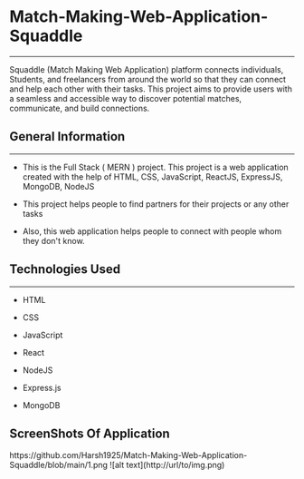 <h1>Match-Making-Web-Application-Squaddle</h1>
<hr><p>Squaddle (Match Making Web Application) platform connects individuals, Students, and freelancers from around the world so that they can connect and help each other with their tasks. This project aims to provide users with a seamless and accessible way to discover potential matches, communicate, and build connections.</p><h2>General Information</h2>
<hr><ul>
<li>This is the Full Stack ( MERN ) project. This project is a web application created with the help of HTML, CSS, JavaScript, ReactJS, ExpressJS, MongoDB, NodeJS</li>
</ul><ul>
<li>This project helps people to find partners for their projects or any other tasks</li>
</ul><ul>
<li>Also, this web application helps people to connect with people whom they don't know.</li>
</ul><h2>Technologies Used</h2>
<hr><ul>
<li>HTML</li>
</ul><ul>
<li>CSS</li>
</ul><ul>
<li>JavaScript</li>
</ul><ul>
<li>React</li>
</ul><ul>
<li>NodeJS</li>
</ul><ul>
<li>Express.js</li>
</ul><ul>
<li>MongoDB</li>
</ul>
<h2>ScreenShots Of Application</h2>
https://github.com/Harsh1925/Match-Making-Web-Application-Squaddle/blob/main/1.png
![alt text](http://url/to/img.png)
